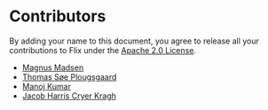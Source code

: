 # Contributors

By adding your name to this document, you agree to release all your contributions to Flix under the [Apache 2.0 License](LICENSE.md).

- [Magnus Madsen](https://github.com/magnus-madsen)
- [Thomas Søe Plougsgaard](https://github.com/plougsgaard)
- [Manoj Kumar](https://github.com/manoj2601)
- [Jacob Harris Cryer Kragh](https://github.com/jhckragh)